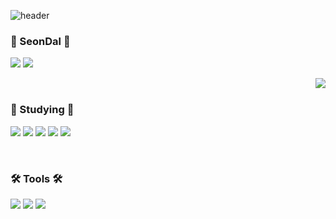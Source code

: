 <!--
**whkakrkr/whkakrkr** is a ✨ _special_ ✨ repository because its `README.md` (this file) appears on your GitHub profile.
-->

![header](https://capsule-render.vercel.app/api?type=waving&color=auto&height=200&section=header&text=printf("Hello,%20SeonDal%20!");&fontSize=30&animation=fadeIn)

<h3>🐔 SeonDal 🐔</h3>

<p>
            <a href="https://github.com/seondal">
                      <img src="https://hits.seeyoufarm.com/api/count/incr/badge.svg?url=https%3A%2F%2Fgithub.com%2Fseondal&count_bg=%23000000&title_bg=%23000000&icon=github.svg&icon_color=%23E7E7E7&title=GitHub&edge_flat=false)"/></a>
          <!-- <a href="https://www.instagram.com/dev_seondal/">
                    <img src="https://img.shields.io/badge/Instagram-E4405F?style=flat-square&logo=Instagram&logoColor=white"/></a>
             <a href="https://velog.io/@seondal">
                    <img src="https://img.shields.io/badge/Velog-3DDC84?style=flat-square&logoColor=white"/></a>
            <a href="https://whkakrkr.tistory.com">
                    <img src="https://img.shields.io/badge/Tistory-000000?style=flat-square&logoColor=white"/></a> -->
            <a href="mailto:whkakrkr@gmail.com">
                    <img src="https://img.shields.io/badge/Gmail-D14836?style=flat-square&logo=Gmail&logoColor=white"/></a>
</p>

<img align="right" src="http://mazassumnida.wtf/api/v2/generate_badge?boj=whkakrkr">
</br>

<h3>📝 Studying 📝</h3>
          <p>
          <img src="https://img.shields.io/badge/C++-00599C?style=flat-square&logo=C%2B%2B&logoColor=white"/></a>
<!--           <img src="https://img.shields.io/badge/Swift-FA7343?style=flat-square&logo=swift&logoColor=white"/></a>
          <img src="https://img.shields.io/badge/HTML5-E34F26?style=flat-square&logo=html5&logoColor=white"/></a> -->
          <img src="https://img.shields.io/badge/CSS3-1572B6?style=flat-square&logo=css3&logoColor=white"/></a>
          <!--<img src="https://img.shields.io/badge/Python-3776AB?style=flat-square&logo=python&logoColor=white"/></a>-->
          <img src="https://img.shields.io/badge/Java-007396?style=flat-square&logo=java&logoColor=white"/></a>
          <img src="https://img.shields.io/badge/JavaScript-F7DF1E?style=flat-square&logo=javascript&logoColor=white"/></a>
          <img src="https://img.shields.io/badge/Kotlin-0095D5?style=flat-square&logo=kotlin&logoColor=white"/></a>
          </p>

</br>

<h3>🛠️ Tools 🛠️</h3>
            <p>
            <img src="https://img.shields.io/badge/VisualStudioCode-007ACC?style=flat-square&logo=visualstudiocode&logoColor=white"/></a>
<!--             <img src="https://img.shields.io/badge/GitHub-181717?style=flat-square&logo=github&logoColor=white"/></a> -->
            <img src="https://img.shields.io/badge/Eclipse-2C2255?style=flat-square&logo=eclipse&logoColor=white"/></a>
            <img src="https://img.shields.io/badge/AndroidStudio-3DDC84?style=flat-square&logo=androidstudio&logoColor=white"/></a>
            </p>
            

<!-- [![Anurag's github stats](https://github-readme-stats.vercel.app/api?username=seondal)](https://github.com/anuraghazra/github-readme-stats) -->
 
<!--![footer](https://capsule-render.vercel.app/api?type=egg&color=auto&height=100&section=footer&)-->


